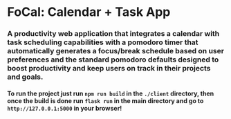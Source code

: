 # FoCal: Calendar + Task App

### A productivity web application that integrates a calendar with task scheduling capabilities with a pomodoro timer that automatically generates a focus/break schedule based on user preferences and the standard pomodoro defaults designed to boost productivity and keep users on track in their projects and goals.

#### To run the project just run `npm run build`  in the `./client` directory, then once the build is done run `flask run` in the main directory and go to `http://127.0.0.1:5000` in your browser!

